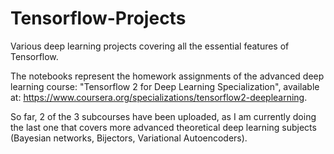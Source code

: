 # Tensorflow-Projects
Various deep learning projects covering all the essential features of Tensorflow.

The notebooks represent the homework assignments of the advanced deep learning course: "Tensorflow 2 for Deep Learning Specialization",
available at: https://www.coursera.org/specializations/tensorflow2-deeplearning.

So far, 2 of the 3 subcourses have been uploaded, as I am currently doing the last one that covers more advanced theoretical deep learning subjects (Bayesian networks, Bijectors, Variational Autoencoders).

